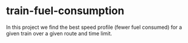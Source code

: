 # train-fuel-consumption
In this project we find the best speed profile (fewer fuel consumed) for a given train over a given route and time limit.
